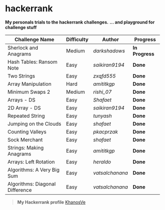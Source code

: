 # hackerrank
**My personals trials to the hackerrank challenges.**
**... and playground for challenge stuff**
 
Challenge Name | Difficulty | Author | Progress
--- | --- | --- | ---
Sherlock and Anagrams | Medium | *darkshadows* | **In Progress**
Hash Tables: Ransom Note | Easy | *saikiran9194* | **Done**
Two Strings | Easy | *zxqfd555* | **Done**
Array Manipulation | Hard | *amititkgp* | **Done**
Minimum Swaps 2 | Medium | *rishi_07* | **Done**
Arrays - DS | Easy | *Shafaet* | **Done**
2D Array - DS | Easy | *saikiran9194* | **Done**
Repeated String | Easy | *tunyash* | **Done**
Jumping on the Clouds | Easy | *shafaet* | **Done**
Counting Valleys | Easy | *pkacprzak* | **Done**
Sock Merchant | Easy | *shafaet* | **Done**
Strings: Making Anagrams | Easy | *amititkgp* | **Done**
Arrays: Left Rotation | Easy | *heraldo* | **Done**
Algorithms: A Very Big Sum | Easy | *vatsalchanana* | **Done**
Algorithms: Diagonal Difference | Easy | *vatsalchanana* | **Done**


> **My Hackerrank profile** [KhanosVe](https://www.hackerrank.com/KhanosVe)